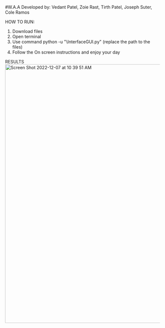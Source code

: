 #W.A.A
Developed by: 
Vedant Patel, Zoie Rast, Tirth Patel, Joseph Suter, Cole Ramos

HOW TO RUN:
1. Download files
2. Open terminal
3. Use command python -u "<path>\InterfaceGUI.py" (replace <path> the path to the files)
4. Follow the On screen instructions and enjoy your day
  
RESULTS 
<img width="843" alt="Screen Shot 2022-12-07 at 10 39 51 AM" src="https://user-images.githubusercontent.com/112408320/206223417-d3abba70-8293-4519-83bf-620253e55d55.png">
